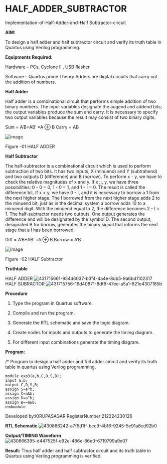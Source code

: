 # HALF_ADDER_SUBTRACTOR

Implementation-of-Half-Adder-and-Half Subtractor-circuit

**AIM:**

To design a half adder and half subtractor circuit and verify its truth table in Quartus using Verilog programming.

**Equipments Required:**

Hardware – PCs, Cyclone II , USB flasher 

Software – Quartus prime Theory Adders are digital circuits that carry out the addition of numbers.

**Half Adder**

Half adder is a combinational circuit that performs simple addition of two binary numbers. The input variables designate the augend and addend bits; the output variables produce the sum and carry. It is necessary to specify two output variables because the result may consist of two binary digits.

Sum = A’B+AB’ =A ⊕ B Carry = AB

![image](https://github.com/naavaneetha/HALF_ADDER_SUBTRACTOR/assets/154305477/bd4a0b2c-cdbc-4184-ab08-81578f121e1f)

Figure -01 HALF ADDER

**Half Subtractor**

The half-subtractor is a combinational circuit which is used to perform subtraction of two bits. It has two inputs, X (minuend) and Y (subtrahend) and two outputs D (difference) and B (borrow). To perform x - y, we have to check the relative magnitudes of x and y. If x ;;, y, we have three possibilities: 0 - 0 = 0, 1 - 0 = 1, and 1 - I = 0. The result is called the difference bit. If x < y, we have 0 - I, and it is necessary to borrow a 1 from the next higher stage. The I borrowed from the next higher stage adds 2 to the minuend bit, just as in the decimal system a borrow adds 10 to a minuend digit. With the minuend equal to 2, the difference becomes 2 - I = 1. The half-subtractor needs two outputs. One output generates the difference and will be designated by the symbol D. The second output, designated B for borrow, generates the binary signal that informs the next stage that a I has been borrowed. 

Diff = A’B+AB’ =A ⊕ B
Borrow = A’B

 ![image](https://github.com/naavaneetha/HALF_ADDER_SUBTRACTOR/assets/154305477/d76b099c-513f-4e7c-843a-e2fd028a531a)

Figure -02 HALF Subtractor

**Truthtable**

HALF ADDER
![431715661-954d6037-b3f4-4a4e-8db5-9a6bd1102317](https://github.com/user-attachments/assets/e8b9c8e6-1a4e-4dc3-b05d-92595cb7fde5)
HALF SUBRACTOR
![431715756-16d40871-8df9-47ee-a5a1-821e4307185b](https://github.com/user-attachments/assets/2a3495b0-e787-4233-bf18-c882ee7040af)

**Procedure**

1.	Type the program in Quartus software.

2.	Compile and run the program.

3.	Generate the RTL schematic and save the logic diagram.

4.	Create nodes for inputs and outputs to generate the timing diagram.

5.	For different input combinations generate the timing diagram.


**Program:**

/* Program to design a half adder and full adder circuit and verify its truth table in quartus using Verilog programming.
```
module exp3(a,b,C,D,S,B);
input a,b;
output C,D,S,B;
assign S=a^b;
assign C=a&b;
assign D=a^b;
assign B=~a&b;
endmodule
```
Developed by:KIRUPASAGAR RegisterNumber:212224230126

**RTL Schematic**
![430866242-a7f5d1ff-bcc9-4b16-9245-5e91a8cd92b0](https://github.com/user-attachments/assets/de10fac9-7d1f-489f-b985-e9b53d869bc9)

**Output/TIMING Waveform**
![430866395-d447525f-e92e-486e-86e0-6719799a9e07](https://github.com/user-attachments/assets/82aed74a-e857-48dc-9aae-5ca0bc3c0368)

**Result:**
Thus half adder and half subtractor circuit and its truth table in Quartus using Verilog programming is verified.

